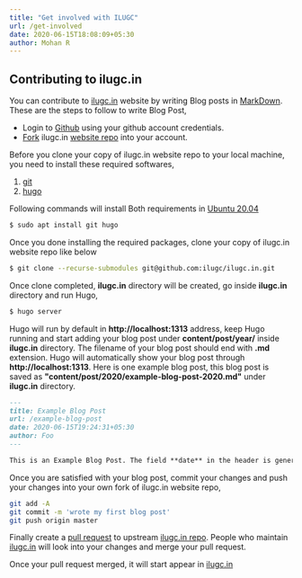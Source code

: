 ```yaml
---
title: "Get involved with ILUGC"
url: /get-involved
date: 2020-06-15T18:08:09+05:30
author: Mohan R
---
```


## Contributing to ilugc.in

You can contribute to [ilugc.in](https://ilugc.in) website by writing Blog posts in [MarkDown](https://github.com/adam-p/markdown-here/wiki/Markdown-Cheatsheet). These are the steps to follow to write Blog Post,

* Login to [Github](https://github.com) using your github account credentials.
* [Fork](https://help.github.com/en/github/getting-started-with-github/fork-a-repo) ilugc.in [website repo](https://github.com/ilugc/ilugc.in) into your account.

Before you clone your copy of ilugc.in website repo to your local machine, you need to install these required softwares,

1. [git](https://git-scm.com/)
2. [hugo](https://gohugo.io/)

Following commands will install Both requirements in [Ubuntu 20.04](https://releases.ubuntu.com/20.04/)

```bash
$ sudo apt install git hugo
```

Once you done installing the required packages, clone your copy of ilugc.in website repo like below

```bash
$ git clone --recurse-submodules git@github.com:ilugc/ilugc.in.git
```

Once clone completed, **ilugc.in** directory will be created, go inside **ilugc.in** directory and run Hugo,

```bash
$ hugo server
```

Hugo will run by default in **http://localhost:1313** address, keep Hugo running and start adding your blog post under **content/post/year/** inside **ilugc.in** directory. The filename of your blog post should end with **.md** extension. Hugo will automatically show your blog post through **http://localhost:1313**. Here is one example blog post, this blog post is saved as **"content/post/2020/example-blog-post-2020.md"** under **ilugc.in** directory.

```markdown
---
title: Example Blog Post
url: /example-blog-post
date: 2020-06-15T19:24:31+05:30
author: Foo
---

This is an Example Blog Post. The field **date** in the header is generated using `date -Iseconds` command.
```

Once you are satisfied with your blog post, commit your changes and push your changes into your own fork of ilugc.in website repo,

```bash
git add -A
git commit -m 'wrote my first blog post'
git push origin master
```

Finally create a [pull request](https://help.github.com/en/github/collaborating-with-issues-and-pull-requests/creating-a-pull-request-from-a-fork) to upstream [ilugc.in repo](https://github.com/ilugc/ilugc.in). People who maintain [ilugc.in](https://github.com/ilugc/ilugc.in) will look into your changes and merge your pull request.

Once your pull request merged, it will start appear in [ilugc.in](https://ilugc.in)
